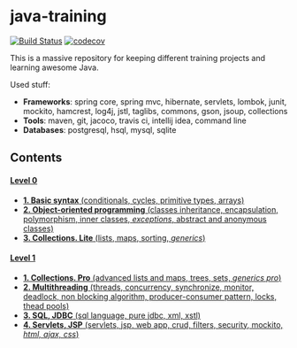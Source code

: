 # java-training
[![Build Status](https://travis-ci.org/ephemeralin/java-training.svg?branch=master)](https://travis-ci.org/ephemeralin/java-training) [![codecov](https://codecov.io/gh/ephemeralin/java-training/branch/master/graph/badge.svg)](https://codecov.io/gh/ephemeralin/java-training)

This is a massive repository for keeping different training projects and learning awesome Java.

Used stuff:
* **Frameworks**: spring core, spring mvc, hibernate, servlets, lombok, junit, mockito, hamcrest, log4j, jstl, taglibs, commons, gson, jsoup, collections   
* **Tools**: maven, git, jacoco, travis ci, intellij idea, command line
* **Databases**: postgresql, hsql, mysql, sqlite

## Contents

#### [Level 0](#level-0)
* [**1. Basic syntax** (conditionals, cycles, primitive types, arrays)](#0-1-basic-syntax)
* [**2. Object-oriented programming** (classes inheritance, encapsulation, polymorphism, inner classes, _exceptions_, abstract and anonymous classes)](#0-2-object-oriented-programming)
* [**3. Collections. Lite** (lists, maps, sorting, *generics*)](#0-3-collections-lite)
#### [Level 1](#1-level)
* [**1. Collections. Pro** (advanced lists and maps, trees, sets, *generics pro*)](#1-1-collections-pro)
* [**2. Multithreading** (threads, concurrency, synchronize, monitor, deadlock, non blocking algorithm, producer-consumer pattern, locks, thead pools)](#1-2-multithreading)
* [**3. SQL, JDBC** (sql language, pure jdbc, xml, xstl)](#1-3-sql-jdbc)
* [**4. Servlets, JSP** (servlets, jsp, web app, crud, filters, security, mockito, *html, ajax, css*)](#1-3-sql-jdbc)

